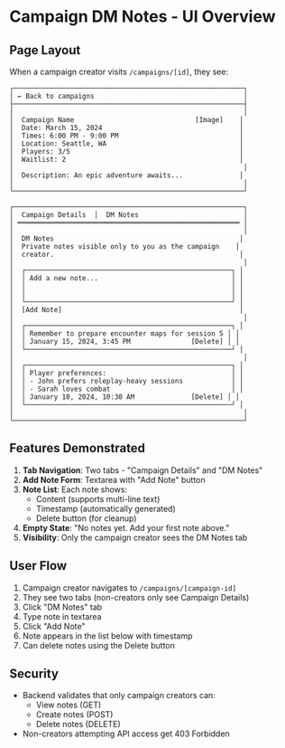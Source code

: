# Campaign DM Notes - UI Overview

## Page Layout

When a campaign creator visits `/campaigns/[id]`, they see:

```
┌─────────────────────────────────────────────────────────┐
│ ← Back to campaigns                                     │
├─────────────────────────────────────────────────────────┤
│                                                         │
│  Campaign Name                              [Image]    │
│  Date: March 15, 2024                                  │
│  Times: 6:00 PM - 9:00 PM                              │
│  Location: Seattle, WA                                 │
│  Players: 3/5                                          │
│  Waitlist: 2                                           │
│                                                         │
│  Description: An epic adventure awaits...              │
│                                                         │
└─────────────────────────────────────────────────────────┘

┌─────────────────────────────────────────────────────────┐
│  Campaign Details  │  DM Notes                          │
│ ═══════════════════════════════════════════════════════ │
│                                                         │
│  DM Notes                                              │
│  Private notes visible only to you as the campaign    │
│  creator.                                              │
│                                                         │
│  ┌───────────────────────────────────────────────────┐ │
│  │ Add a new note...                                 │ │
│  │                                                   │ │
│  │                                                   │ │
│  └───────────────────────────────────────────────────┘ │
│  [Add Note]                                            │
│                                                         │
│  ┌───────────────────────────────────────────────────┐ │
│  │ Remember to prepare encounter maps for session 5 │ │
│  │ January 15, 2024, 3:45 PM               [Delete] │ │
│  └───────────────────────────────────────────────────┘ │
│                                                         │
│  ┌───────────────────────────────────────────────────┐ │
│  │ Player preferences:                               │ │
│  │ - John prefers roleplay-heavy sessions            │ │
│  │ - Sarah loves combat                              │ │
│  │ January 10, 2024, 10:30 AM              [Delete] │ │
│  └───────────────────────────────────────────────────┘ │
│                                                         │
└─────────────────────────────────────────────────────────┘
```

## Features Demonstrated

1. **Tab Navigation**: Two tabs - "Campaign Details" and "DM Notes"
2. **Add Note Form**: Textarea with "Add Note" button
3. **Note List**: Each note shows:
   - Content (supports multi-line text)
   - Timestamp (automatically generated)
   - Delete button (for cleanup)
4. **Empty State**: "No notes yet. Add your first note above."
5. **Visibility**: Only the campaign creator sees the DM Notes tab

## User Flow

1. Campaign creator navigates to `/campaigns/[campaign-id]`
2. They see two tabs (non-creators only see Campaign Details)
3. Click "DM Notes" tab
4. Type note in textarea
5. Click "Add Note"
6. Note appears in the list below with timestamp
7. Can delete notes using the Delete button

## Security

- Backend validates that only campaign creators can:
  - View notes (GET)
  - Create notes (POST)
  - Delete notes (DELETE)
- Non-creators attempting API access get 403 Forbidden

